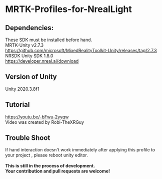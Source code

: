 # MRTK-Profiles-for-NrealLight
 
## Dependencies:
These SDK must be installed before hand.<br>
MRTK-Unity v2.7.3<br>
https://github.com/microsoft/MixedRealityToolkit-Unity/releases/tag/2.7.3
<br>
NRSDK Unity SDK 1.8.0<br>
https://developer.nreal.ai/download
<br>
## Version of Unity
Unity 2020.3.8f1
<br>
## Tutorial
https://youtu.be/-bFwu-2yyqw
<br>
Video was created by Robi-TheXRGuy
<br>
## Trouble Shoot
If hand interaction doesn't work immediately after applying this profile to your project , please reboot unity editor.
<br>
<br>
<b>This is still in the process of development. <br>
Your contribution and pull requests are welcome!</b>
